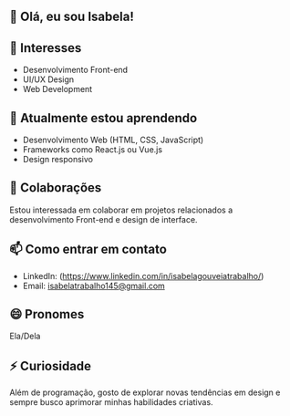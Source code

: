 ## 👋 Olá, eu sou Isabela!

## 👀 Interesses
- Desenvolvimento Front-end
- UI/UX Design
- Web Development

## 🌱 Atualmente estou aprendendo
- Desenvolvimento Web (HTML, CSS, JavaScript)
- Frameworks como React.js ou Vue.js
- Design responsivo

## 💞️ Colaborações
Estou interessada em colaborar em projetos relacionados a desenvolvimento Front-end e design de interface.

## 📫 Como entrar em contato
- LinkedIn: (https://www.linkedin.com/in/isabelagouveiatrabalho/)
- Email: isabelatrabalho145@gmail.com

## 😄 Pronomes
Ela/Dela

## ⚡ Curiosidade
Além de programação, gosto de explorar novas tendências em design e sempre busco aprimorar minhas habilidades criativas.




